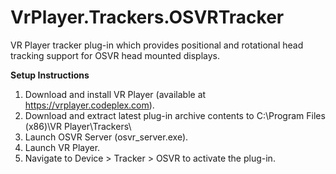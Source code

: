 # VrPlayer.Trackers.OSVRTracker
VR Player tracker plug-in which provides positional and rotational head tracking support for OSVR head mounted displays.

**Setup Instructions**
1. Download and install VR Player (available at https://vrplayer.codeplex.com).
2. Download and extract latest plug-in archive contents to C:\Program Files (x86)\VR Player\Trackers\
3. Launch OSVR Server (osvr_server.exe).
4. Launch VR Player.
5. Navigate to Device > Tracker > OSVR to activate the plug-in.
